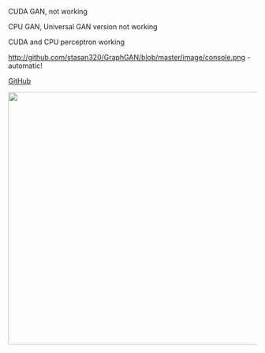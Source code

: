 CUDA GAN, not working

CPU GAN, Universal GAN version not working 

CUDA and CPU perceptron working

http://github.com/stasan320/GraphGAN/blob/master/image/console.png - automatic!

[GitHub](http://github.com/stasan320/GraphGAN/blob/master/image/console.png?raw=true)

<img align="left" width="979" height="512" src="http://github.com/stasan320/GraphGAN/blob/master/image/console.png?raw=true">
